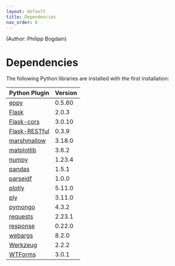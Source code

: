 ```yaml
---
layout: default
title: Dependencies
nav_order: 6
---
```

(Author: Philipp Bogdain) 
# Dependencies

The following Python libraries are installed with the first installation:

|Python Plugin|Version|
|-|-|
|[eppy](https://eppy.readthedocs.io/en/master/)|0.5.60|
|[Flask](https://flask.palletsprojects.com/en/2.0.x/)|2.0.3|
|[Flask-cors](https://flask-cors.readthedocs.io/en/latest/)|3.0.10|
|[Flask-RESTful](https://flask-restful.readthedocs.io/en/latest/)|0.3.9|
|[marshmallow](https://marshmallow.readthedocs.io/en/stable/)|3.18.0|
|[matplotlib](https://matplotlib.org/stable/index.html)|3.6.2|
|[numpy](https://numpy.org/doc/stable/)|1.23.4|
|[pandas](https://pandas.pydata.org/docs/)|1.5.1|
|[parseidf](https://idf-plotter.readthedocs.io/en/latest/parseidf.html)|1.0.0|
|[plotly](https://plotly.com/python-api-reference/)|5.11.0|
|[ply](https://ply.readthedocs.io/en/latest/index.html)|3.11.0|
|[pymongo](https://pymongo.readthedocs.io/en/stable/)|4.3.2|
|[requests](https://requests.readthedocs.io/en/latest/)|2.23.1|
|[response](https://github.com/getsentry/responses/blob/master/README.rst)|0.22.0|
|[webargs](https://webargs.readthedocs.io/en/latest/)|8.2.0|
|[Werkzeug](https://werkzeug.palletsprojects.com/en/2.3.x/)|2.2.2|
|[WTForms](https://wtforms.readthedocs.io/en/3.0.x/)|3.0.1|
